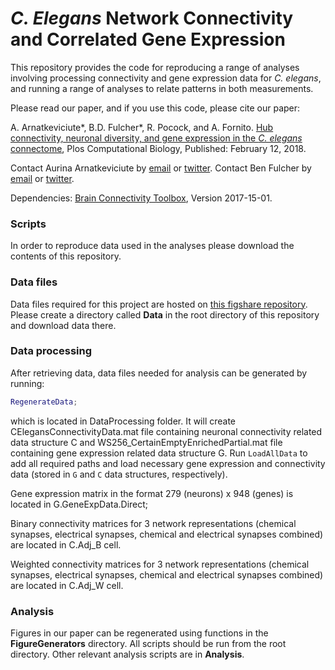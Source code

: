 # _C. Elegans_ Network Connectivity and Correlated Gene Expression

This repository provides the code for reproducing a range of analyses involving processing connectivity and gene expression data for *C. elegans*, and running a range of analyses to relate patterns in both measurements.

Please read our paper, and if you use this code, please cite our paper:

A. Arnatkeviciute\*, B.D. Fulcher\*, R. Pocock, and A. Fornito. [Hub connectivity, neuronal diversity, and gene expression in the _C. elegans_ connectome](https://doi.org/10.1371/journal.pcbi.1005989), Plos Computational Biology, Published: February 12, 2018.

Contact Aurina Arnatkeviciute by [email](mailto:aurina.arnatkeviciute@monash.edu) or [twitter](https://twitter.com/AurinaArn). Contact Ben Fulcher by [email](mailto:ben.d.fulcher@gmail.com) or [twitter](https://twitter.com/bendfulcher).

Dependencies:
[Brain Connectivity Toolbox](https://sites.google.com/site/bctnet/), Version 2017-15-01.


### Scripts
In order to reproduce data used in the analyses please download the contents of this repository.

### Data files
Data files required for this project are hosted on [this figshare repository](https://doi.org/10.4225/03/59eb125e3f636).
Please create a directory called **Data** in the root directory of this repository and download data there.

### Data processing
After retrieving data, data files needed for analysis can be generated by running:
```matlab
RegenerateData;
```
which is located in DataProcessing folder. It will create CElegansConnectivityData.mat file containing neuronal connectivity related data structure C and WS256_CertainEmptyEnrichedPartial.mat file containing gene expression related data structure G. Run `LoadAllData` to add all required paths and load necessary gene expression and connectivity data (stored in `G` and `C` data structures, respectively).

Gene expression matrix in the format 279 (neurons) x 948 (genes) is located in G.GeneExpData.Direct;

Binary connectivity matrices for 3 network representations (chemical synapses, electrical synapses, chemical and electrical synapses combined) are located in C.Adj_B cell.

Weighted connectivity matrices for 3 network representations (chemical synapses, electrical synapses, chemical and electrical synapses combined) are located in C.Adj_W cell.

### Analysis
Figures in our paper can be regenerated using functions in the **FigureGenerators** directory. All scripts should be run from the root directory.
Other relevant analysis scripts are in **Analysis**.
